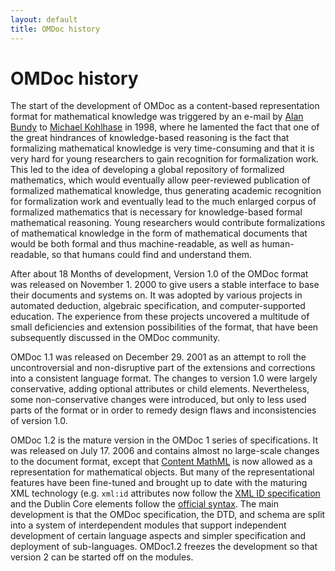 ```yaml
---
layout: default
title: OMDoc history
---
```

# OMDoc history

The start of the development of OMDoc as a content-based representation format for mathematical knowledge was triggered by an e-mail by [Alan Bundy]("http://homepages.inf.ed.ac.uk/bundy/") to [Michael Kohlhase]("http://kwarc.info/kohlhase") in 1998, where he lamented the fact that one of the great hindrances of knowledge-based reasoning is the fact that formalizing mathematical knowledge is very time-consuming and that it is very hard for young researchers to gain recognition for formalization work. This led to the idea of developing a global repository of formalized mathematics, which would eventually allow peer-reviewed publication of formalized mathematical knowledge, thus generating academic recognition for formalization work and eventually lead to the much enlarged corpus of formalized mathematics that is necessary for knowledge-based formal mathematical reasoning. Young researchers would contribute formalizations of mathematical knowledge in the form of mathematical documents that would be both formal and thus machine-readable, as well as human-readable, so that humans could find and understand them.

After about 18 Months of development, Version 1.0 of the OMDoc format was released on November 1. 2000 to give users a stable interface to base their documents and systems on. It was adopted by various projects in automated deduction, algebraic specification, and computer-supported education. The experience from these projects uncovered a multitude of small deficiencies and extension possibilities of the format, that have been subsequently discussed in the OMDoc community.

OMDoc 1.1 was released on December 29. 2001 as an attempt to roll the uncontroversial and non-disruptive part of the extensions and corrections into a consistent language format. The changes to version 1.0 were largely conservative, adding optional attributes or child elements. Nevertheless, some non-conservative changes were introduced, but only to less used parts of the format or in order to remedy design flaws and inconsistencies of version 1.0.

OMDoc 1.2 is the mature version in the OMDoc 1 series of specifications. It was released on July 17. 2006 and contains almost no large-scale changes to the document format, except that [ Content MathML]("http://w3.org/Math") is now allowed as a representation for mathematical objects. But many of the representational features have been fine-tuned and brought up to date with the maturing XML technology (e.g. ```xml:id``` attributes now follow the [XML ID specification]("http://www.w3.org/TR/2005/REC-xml-id-20050909/") and the Dublin Core elements follow the [official syntax]("http://dublincore.org/documents/dcmi-terms/"). The main development is that the OMDoc specification, the DTD, and schema are split into a system of interdependent modules that support independent development of certain language aspects and simpler specification and deployment of sub-languages.  OMDoc1.2 freezes the development so that version 2 can be started off on the modules.
